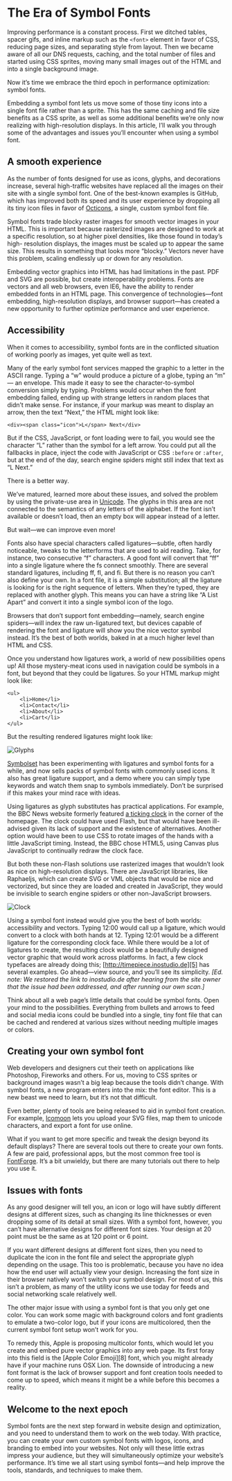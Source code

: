 The Era of Symbol Fonts
============================================================

Improving performance is a constant process. First we ditched tables, spacer
gifs, and inline markup such as the `<font>` element in favor of CSS, reducing
page sizes, and separating style from layout. Then we became aware of all our
DNS requests, caching, and the total number of files and started using CSS
sprites, moving many small images out of the HTML and into a single background
image.

Now it’s time we embrace the third epoch in performance optimization: symbol
fonts.

Embedding a symbol font lets us move some of those tiny icons into a single
font file rather than a sprite. This has the same caching and file size
benefits as a CSS sprite, as well as some additional benefits we’re only now
realizing with high-resolution displays. In this article, I’ll walk you
through some of the advantages and issues you’ll encounter when using a symbol
font.


## A smooth experience ##

As the number of fonts designed for use as icons, glyphs, and decorations
increase, several high-traffic websites have replaced all the images on their
site with a single symbol font. One of the best-known examples is GitHub,
which has improved both its speed and its user experience by dropping all its
tiny icon files in favor of [Octicons][1], a single, custom symbol font file.

Symbol fonts trade blocky raster images for smooth vector images in your HTML.
This is important because rasterized images are designed to work at a specific
resolution, so at higher pixel densities, like those found in today’s high-
resolution displays, the images must be scaled up to appear the same size.
This results in something that looks more “blocky.” Vectors never have this
problem, scaling endlessly up or down for any resolution.

Embedding vector graphics into HTML has had limitations in the past. PDF and
SVG are possible, but create interoperability problems. Fonts are vectors and
all web browsers, even IE6, have the ability to render embedded fonts in an
HTML page. This convergence of technologies—font embedding, high-resolution
displays, and browser support—has created a new opportunity to further
optimize performance and user experience.


## Accessibility ##

When it comes to accessibility, symbol fonts are in the conflicted situation
of working poorly as images, yet quite well as text.

Many of the early symbol font services mapped the graphic to a letter in the
ASCII range. Typing a “w” would produce a picture of a globe, typing an “m” —
an envelope. This made it easy to see the character-to-symbol conversion
simply by typing. Problems would occur when the font embedding failed, ending
up with strange letters in random places that didn’t make sense. For instance,
if your markup was meant to display an arrow, then the text “Next,” the HTML
might look like:

    <div><span class="icon">L</span> Next</div>

But if the CSS, JavaScript, or font loading were to fail, you would see the
character “L” rather than the symbol for a left arrow. You could put all the
fallbacks in place, inject the code with JavaScript or CSS `:before` or
`:after`, but at the end of the day, search engine spiders might still index
that text as “L Next.”

There is a better way.

We’ve matured, learned more about these issues, and solved the problem by
using the private-use area in [Unicode][2]. The glyphs in this area are not
connected to the semantics of any letters of the alphabet. If the font isn’t
available or doesn’t load, then an empty box will appear instead of a letter.

But wait—we can improve even more!

Fonts also have special characters called ligatures—subtle, often hardly
noticeable, tweaks to the letterforms that are used to aid reading. Take, for
instance, two consecutive “f” characters. A good font will convert that “ff”
into a single ligature where the fs connect smoothly. There are several
standard ligatures, including ff, fl, and fi. But there is no reason you can’t
also define your own. In a font file, it is a simple substitution; all the
ligature is looking for is the right sequence of letters. When they’re typed,
they are replaced with another glyph. This means you can have a string like “A
List Apart” and convert it into a single symbol icon of the logo.

Browsers that don’t support font embedding—namely, search engine spiders—will
index the raw un-ligatured text, but devices capable of rendering the font and
ligature will show you the nice vector symbol instead. It’s the best of both
worlds, baked in at a much higher level than HTML and CSS.

Once you understand how ligatures work, a world of new possibilities opens up!
All those mystery-meat icons used in navigation could be symbols in a font,
but beyond that they could be ligatures. So your HTML markup might look like:

    <ul>
        <li>Home</li>
        <li>Contact</li>
        <li>About</li>
        <li>Cart</li>
    </ul>

But the resulting rendered ligatures might look like:

![][100]


[Symbolset][3] has been experimenting with ligatures and symbol fonts for a
while, and now sells packs of symbol fonts with commonly used icons. It also
has great ligature support, and a demo where you can simply type keywords and
watch them snap to symbols immediately. Don’t be surprised if this makes your
mind race with ideas.

Using ligatures as glyph substitutes has practical applications. For example,
the BBC News website formerly featured [a ticking clock][4] in the corner of
the homepage. The clock could have used Flash, but that would have been ill-
advised given its lack of support and the existence of alternatives. Another
option would have been to use CSS to rotate images of the hands with a little
JavaScript timing. Instead, the BBC chose HTML5, using Canvas plus JavaScript
to continually redraw the clock face.

But both these non-Flash solutions use rasterized images that wouldn’t look as
nice on high-resolution displays. There are JavaScript libraries, like
Raphaeljs, which can create SVG or VML objects that would be nice and
vectorized, but since they are loaded and created in JavaScript, they would be
invisible to search engine spiders or other non-JavaScript browsers.

![][101]

Using a symbol font instead would give you the best of both worlds:
accessibility and vectors. Typing 12:00 would call up a ligature, which would
convert to a clock with both hands at 12. Typing 12:01 would be a different
ligature for the corresponding clock face. While there would be a lot of
ligatures to create, the resulting clock would be a beautifully designed
vector graphic that would work across platforms. In fact, a few clock
typefaces are already doing this; [http://timepiece.inostudio.de][5] has
several examples. Go ahead—view source, and you’ll see its simplicity. *[Ed.
note: We restored the link to inostudio.de after hearing from the site owner
that the issue had been addressed, and after running our own scan.]*

Think about all a web page’s little details that could be symbol fonts. Open
your mind to the possibilities. Everything from bullets and arrows to feed and
social media icons could be bundled into a single, tiny font file that can be
cached and rendered at various sizes without needing multiple images or
colors.


## Creating your own symbol font ##

Web developers and designers cut their teeth on applications like Photoshop,
Fireworks and others. For us, moving to CSS sprites or background images
wasn’t a big leap because the tools didn’t change. With symbol fonts, a new
program enters into the mix: the font editor. This is a new beast we need to
learn, but it’s not that difficult.

Even better, plenty of tools are being released to aid in symbol font
creation. For example, [Icomoon][6] lets you upload your SVG files, map them
to unicode characters, and export a font for use online.

What if you want to get more specific and tweak the design beyond its default
displays? There are several tools out there to create your own fonts. A few
are paid, professional apps, but the most common free tool is [FontForge][7].
It’s a bit unwieldy, but there are many tutorials out there to help you use
it.


## Issues with fonts ##

As any good designer will tell you, an icon or logo will have subtly different
designs at different sizes, such as changing its line thicknesses or even
dropping some of its detail at small sizes. With a symbol font, however, you
can’t have alternative designs for different font sizes. Your design at 20
point must be the same as at 120 point or 6 point.

If you want different designs at different font sizes, then you need to
duplicate the icon in the font file and select the appropriate glyph depending
on the usage. This too is problematic, because you have no idea how the end
user will actually view your design. Increasing the font size in their browser
natively won’t switch your symbol design. For most of us, this isn’t a
problem, as many of the utility icons we use today for feeds and social
networking scale relatively well.

The other major issue with using a symbol font is that you only get one color.
You can work some magic with background colors and font gradients to emulate a
two-color logo, but if your icons are multicolored, then the current symbol
font setup won’t work for you.



To remedy this, Apple is proposing multicolor fonts, which would let you
create and embed pure vector graphics into any web page. Its first foray into
this field is the [Apple Color Emoji][8] font, which you might already have if
your machine runs OSX Lion. The downside of introducing a new font format is
the lack of browser support and font creation tools needed to come up to
speed, which means it might be a while before this becomes a reality.


## Welcome to the next epoch ##

Symbol fonts are the next step forward in website design and optimization, and
you need to understand them to work on the web today. With practice, you can
create your own custom symbol fonts with logos, icons, and branding to embed
into your websites. Not only will these little extras impress your audience,
but they will simultaneously optimize your website’s performance. It’s time we
all start using symbol fonts—and help improve the tools, standards, and
techniques to make them.





[0]: https://github.com/blog/1106-say-hello-to-octicons "Say Hello to Octicons"
[1]: http://en.wikipedia.org/wiki/Private_Use_(Unicode) "Private Use"
[2]: http://symbolset.com/ "Symbolset"
[3]: http://www.bbc.co.uk/blogs/webdeveloper/2010/04/good-news-the-clock-has.shtml "BBC Homepage: Clock"
[4]: http://timepiece.inostudio.de/ "Timepiece Rounded"
[5]: http://icomoon.io/ "IcoMoon"
[6]: http://fontforge.org/ "FontForge"
[7]: http://en.wikipedia.org/wiki/Apple_Color_Emoji "Apple Color Emoji"
[100]: ./img/glyphs.png "Glyphs"
[101]: ./img/clock.png "Clock"